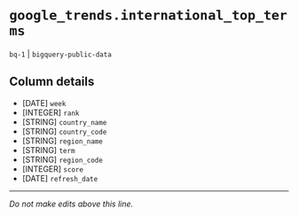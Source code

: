 # `google_trends.international_top_terms`
`bq-1` | `bigquery-public-data`

## Column details
* [DATE]      `week`
* [INTEGER]   `rank`
* [STRING]    `country_name`
* [STRING]    `country_code`
* [STRING]    `region_name`
* [STRING]    `term`
* [STRING]    `region_code`
* [INTEGER]   `score`
* [DATE]      `refresh_date`

-------------------------------------------------------------------------------
*Do not make edits above this line.*
